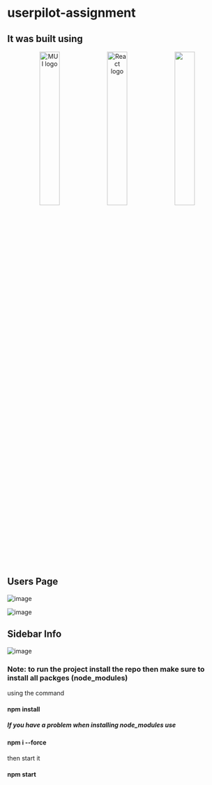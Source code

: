# userpilot-assignment
## It was built using
<p align="center">
  <img src="https://mui.com/static/logo.png" alt="MUI logo" width="30%" height="auto" />
  <img src="https://www.datocms-assets.com/45470/1631110818-logo-react-js.png" alt="React logo" width="30%" height="auto" />
  <img src="https://www.elemental.co.za/cms/resources/uploads/blog/86/926f6aaba773.png" width="30%" height="auto" />
</p>

## Users Page
![image](https://user-images.githubusercontent.com/108693961/225338386-fce0d577-66e0-422a-9e2f-52f2e8701b37.png)

![image](https://user-images.githubusercontent.com/108693961/225339223-bcbdce7c-fdd0-48e2-aba6-c2aa0886d12c.png)
## Sidebar Info
![image](https://user-images.githubusercontent.com/108693961/225338813-9e4b8117-c8ac-4006-9c01-13aca1f9e894.png)
### Note: to run the project install the repo then make sure to install all packges (node_modules) 
using the command
#### npm install
##### If you have a problem when installing node_modules use
#### npm i --force 
then start it 
#### npm start
